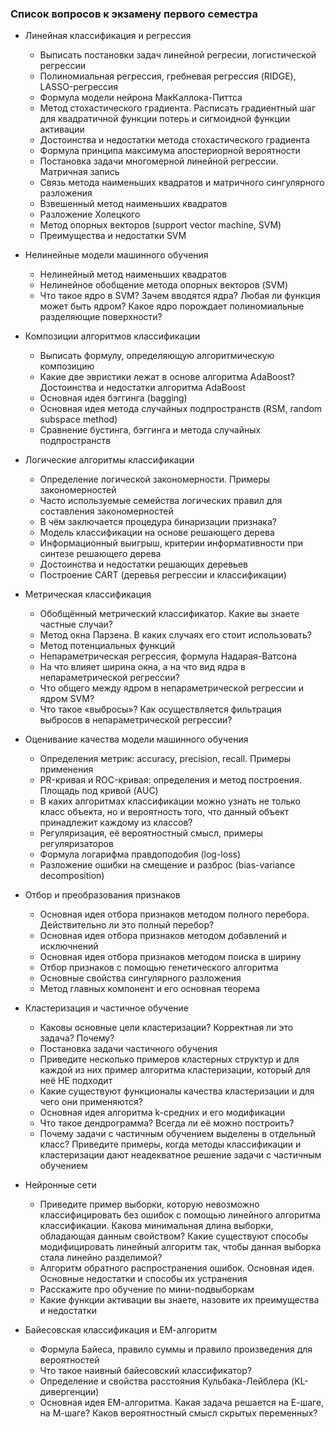 ### Список вопросов к экзамену первого семестра

 * Линейная классификация и регрессия
   - Выписать постановки задач линейной регресии, логистической регрессии
   - Полиномиальная регрессия, гребневая регрессия (RIDGE), LASSO-регрессия
   - Формула модели нейрона МакКаллока-Питтса
   - Метод стохастического градиента. Расписать градиентный шаг для квадратичной функции потерь и сигмоидной функции активации
   - Достоинства и недостатки метода стохастического градиента
   - Формула принципа максимума апостериорной вероятности
   - Постановка задачи многомерной линейной регрессии. Матричная запись
   - Cвязь метода наименьших квадратов и матричного сингулярного разложения
   - Взвешенный метод наименьших квадратов
   - Разложение Холецкого
   - Метод опорных векторов (support vector machine, SVM)
   - Преимущества и недостатки SVM

 * Нелинейные модели машинного обучения
   - Нелинейный метод наименьших квадратов
   - Нелинейное обобщение метода опорных векторов (SVM)
   - Что такое ядро в SVM? Зачем вводятся ядра? Любая ли функция может быть ядром? Какое ядро порождает полиномиальные разделяющие поверхности?

 * Композиции алгоритмов классификации
   - Выписать формулу, определяющую алгоритмическую композицию
   - Какие две эвристики лежат в основе алгоритма AdaBoost? Достоинства и недостатки алгоритма AdaBoost
   - Основная идея бэггинга (bagging)
   - Основная идея метода случайных подпространств (RSM, random subspace method)
   - Сравнение бустинга, бэггинга и метода случайных подпространств

 * Логические алгоритмы классификации
   - Определение логической закономерности. Примеры закономерностей
   - Часто используемые семейства логических правил для составления закономерностей
   - В чём заключается процедура бинаризации признака?
   - Модель классификации на основе решающего дерева
   - Информационный выигрыш, критерии информативности при синтезе решающего дерева
   - Достоинства и недостатки решающих деревьев
   - Построение CART (деревья регрессии и классификации)

 * Метрическая классификация
   - Обобщённый метрический классификатор. Какие вы знаете частные случаи?
   - Метод окна Парзена. В каких случаях его стоит использовать?
   - Метод потенциальных функций
   - Непараметрическая регрессия, формула Надарая-Ватсона
   - На что влияет ширина окна, а на что вид ядра в непараметрической регрессии?
   - Что общего между ядром в непараметрической регрессии и ядром SVM?
   - Что такое «выбросы»? Как осуществляется фильтрация выбросов в непараметрической регрессии?

 * Оценивание качества модели машинного обучения
   - Определения метрик: accuracy, precision, recall. Примеры применения
   - PR-кривая и ROC-кривая: определения и метод построения. Площадь под кривой (AUC)
   - В каких алгоритмах классификации можно узнать не только класс объекта, но и вероятность того, что данный объект принадлежит каждому из классов?
   - Регуляризация, её вероятностный смысл, примеры регуляризаторов
   - Формула логарифма правдоподобия (log-loss)
   - Разложение ошибки на смещение и разброс (bias-variance decomposition)

 * Отбор и преобразования признаков
   - Основная идея отбора признаков методом полного перебора. Действительно ли это полный перебор?
   - Основная идея отбора признаков методом добавлений и исключнений
   - Основная идея отбора признаков методом поиска в ширину
   - Отбор признаков с помощью генетического алгоритма
   - Основные свойства сингулярного разложения
   - Метод главных компонент и его основная теорема

 * Кластеризация и частичное обучение
   - Каковы основные цели кластеризации? Корректная ли это задача? Почему?
   - Постановка задачи частичного обучения
   - Приведите несколько примеров кластерных структур и для каждой из них пример алгоритма кластеризации, который для неё НЕ подходит
   - Какие существуют функционалы качества кластеризации и для чего они применяются?
   - Основная идея алгоритма k-средних и его модификации
   - Что такое дендрограмма? Всегда ли её можно построить?
   - Почему задачи с частичным обучением выделены в отдельный класс? Приведите примеры, когда методы классификации и кластеризации дают неадекватное решение задачи с частичным обучением

 * Нейронные сети
   - Приведите пример выборки, которую невозможно классифицировать без ошибок с помощью линейного алгоритма классификации. Какова минимальная длина выборки, обладающая данным свойством? Какие существуют способы модифицировать линейный алгоритм так, чтобы данная выборка стала линейно разделимой?
   - Алгоритм обратного распространения ошибок. Основная идея. Основные недостатки и способы их устранения
   - Расскажите про обучение по мини-подвыборкам
   - Какие функции активации вы знаете, назовите их преимущества и недостатки

 * Байесовская классификация и ЕМ-алгоритм
   - Формула Байеса, правило суммы и правило произведения для вероятностей
   - Что такое наивный байесовский классификатор?
   - Определение и свойства расстояния Кульбака-Лейблера (KL-дивергенции)
   - Основная идея ЕМ-алгоритма. Какая задача решается на Е-шаге, на М-шаге? Каков вероятностный смысл скрытых переменных?
